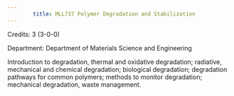 ```yaml
---
        title: MLL737 Polymer Degradation and Stabilization
---
```

Credits: 3 (3-0-0)

Department: Department of Materials Science and Engineering

Introduction to degradation, thermal and oxidative degradation; radiative, mechanical and chemical degradation; biological degradation; degradation pathways for common polymers; methods to monitor degradation; mechanical degradation, waste management.